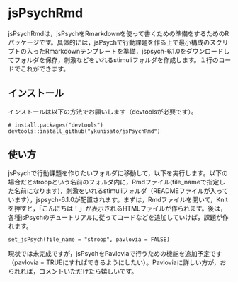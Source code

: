 
<!-- README.md is generated from README.Rmd. Please edit that file -->

# jsPsychRmd

<!-- badges: start -->

<!-- badges: end -->

jsPsychRmdは，jsPsychをRmarkdownを使って書くための準備をするためのRパッケージです。具体的には，jsPsychで行動課題を作る上で最小構成のスクリプトの入ったRmarkdownテンプレートを準備，jspsych-6.1.0をダウンロードしてフォルダを保存，刺激などをいれるstimuliフォルダを作成します。１行のコードでこれができます。

## インストール

インストールは以下の方法でお願いします（devtoolsが必要です）。

    # install.packages("devtools")
    devtools::install_github("ykunisato/jsPsychRmd")

## 使い方

jsPsychで行動課題を作りたいフォルダに移動して，以下を実行します。以下の場合だとstroopという名前のフォルダ内に，Rmdファイル(file\_nameで指定した名前になります)，刺激をいれるstimuliフォルダ（READMEファイルが入っています），jspsych-6.1.0が配置されます。まずは，Rmdファイルを開いて，Knitを押すと，「こんにちは！」が表示されるHTMLファイルが作られます。後は，各種jsPsychのチュートリアルに従ってコードなどを追加していけば，課題が作れます。

    set_jsPsych(file_name = "stroop", pavlovia = FALSE)

現状では未完成ですが，jsPsychをPavloviaで行うための機能を追加予定です（pavlovia =
TRUEにすればできるようにしたい）。Pavloviaに詳しい方が，おられれば，コメントいただけたら嬉しいです。

